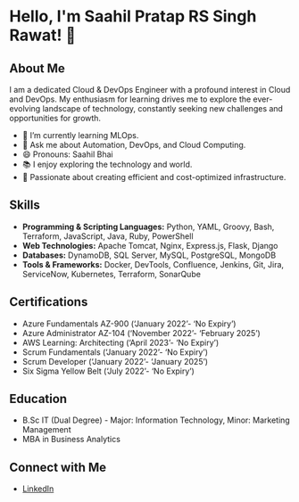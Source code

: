 # Hello, I'm Saahil Pratap RS Singh Rawat! 👋

## About Me
I am a dedicated Cloud & DevOps Engineer with a profound interest in Cloud and DevOps. My enthusiasm for learning drives me to explore the ever-evolving landscape of technology, constantly seeking new challenges and opportunities for growth.

- 🌱 I’m currently learning MLOps.
- 💬 Ask me about Automation, DevOps, and Cloud Computing.
- 😄 Pronouns: Saahil Bhai
- 📚 I enjoy exploring the technology and world.
- 🚀 Passionate about creating efficient and cost-optimized infrastructure.

## Skills
- **Programming & Scripting Languages:** Python, YAML, Groovy, Bash, Terraform, JavaScript, Java, Ruby, PowerShell
- **Web Technologies:** Apache Tomcat, Nginx, Express.js, Flask, Django
- **Databases:** DynamoDB, SQL Server, MySQL, PostgreSQL, MongoDB
- **Tools & Frameworks:** Docker, DevTools, Confluence, Jenkins, Git, Jira, ServiceNow, Kubernetes, Terraform, SonarQube
## Certifications
- Azure Fundamentals AZ-900 (‘January 2022’- ‘No Expiry’)
- Azure Administrator AZ-104 (‘November 2022’- ‘February 2025’)
- AWS Learning: Architecting (‘April 2023’- ‘No Expiry’)
- Scrum Fundamentals (‘January 2022’- ‘No Expiry’)
- Scrum Developer (‘January 2022’- ‘January 2025’)
- Six Sigma Yellow Belt (‘July 2022’- ‘No Expiry’)

## Education
- B.Sc IT (Dual Degree) - Major: Information Technology, Minor: Marketing Management
- MBA in Business Analytics

## Connect with Me
- [LinkedIn](http://www.linkedin.com/in/saahil-pratap-singh-21446421a/)
